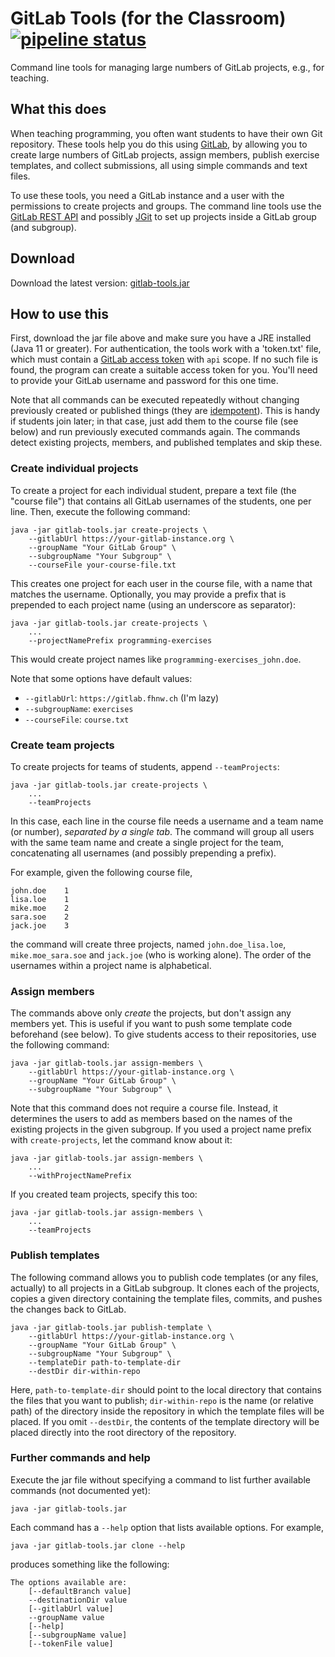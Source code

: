 # GitLab Tools (for the Classroom) [![pipeline status](https://gitlab.com/rolve/gitlab-tools/badges/main/pipeline.svg)](https://gitlab.com/rolve/gitlab-tools/-/commits/main)

Command line tools for managing large numbers of GitLab projects, e.g., for 
teaching.

## What this does

When teaching programming, you often want students to have their own Git 
repository. These tools help you do this using
[GitLab](https://about.gitlab.com/), by allowing you to create large numbers 
of GitLab projects, assign members, publish exercise templates, and 
collect submissions, all using simple commands and text files.

To use these tools, you need a GitLab instance and a user with the 
permissions to create projects and groups. The command line tools use the
[GitLab REST API](https://docs.gitlab.com/ee/api/) and possibly
[JGit](https://www.eclipse.org/jgit/) to set up projects inside a GitLab 
group (and subgroup).


## Download

Download the latest version:
[gitlab-tools.jar](https://gitlab.com/rolve/gitlab-tools/-/jobs/artifacts/main/raw/target/gitlab-tools.jar?job=test)


## How to use this

First, download the jar file above and make sure you have a JRE installed 
(Java 11 or greater). For authentication, the tools work with a 'token.txt' 
file, which must contain a
[GitLab access token](https://docs.gitlab.com/ee/user/profile/personal_access_tokens.html)
with `api` scope. If no such file is found, the program can create a
suitable access token for you. You'll need to provide your GitLab username 
and password for this one time.

Note that all commands can be executed repeatedly without changing 
previously created or published things (they are [idempotent](https://en.wikipedia.org/wiki/Idempotence)).
This is handy if students join later; in that case, just add them to the 
course file (see below) and run previously executed commands again. The 
commands detect existing projects, members, and published templates and skip 
these.

### Create individual projects

To create a project for each individual student, prepare a text file 
(the "course file") that contains all GitLab usernames of the students, one
per line. Then, execute the following command:

    java -jar gitlab-tools.jar create-projects \
        --gitlabUrl https://your-gitlab-instance.org \
        --groupName "Your GitLab Group" \
        --subgroupName "Your Subgroup" \
        --courseFile your-course-file.txt

This creates one project for each user in the course file, with a name 
that matches the username. Optionally, you may provide a prefix that is 
prepended to each project name (using an underscore as separator):

    java -jar gitlab-tools.jar create-projects \
        ...
        --projectNamePrefix programming-exercises

This would create project names like `programming-exercises_john.doe`.

Note that some options have default values:
* `--gitlabUrl`: `https://gitlab.fhnw.ch` (I'm lazy)
* `--subgroupName`: `exercises`
* `--courseFile`: `course.txt`

### Create team projects

To create projects for teams of students, append `--teamProjects`:

    java -jar gitlab-tools.jar create-projects \
        ...
        --teamProjects

In this case, each line in the course file needs a username and a team name
(or number), *separated by a single tab*. The command will group all users 
with the same team name and create a single project for the team, 
concatenating all usernames (and possibly prepending a prefix).

For example, given the following course file,

    john.doe	1
    lisa.loe	1
    mike.moe	2
    sara.soe	2
    jack.joe	3

the command will create three projects, named `john.doe_lisa.loe`,
`mike.moe_sara.soe` and `jack.joe` (who is working alone). The 
order of the usernames within a project name is alphabetical.

### Assign members

The commands above only *create* the projects, but don't assign any members 
yet. This is useful if you want to push some template code beforehand (see 
below). To give students access to their repositories, use the following 
command:

    java -jar gitlab-tools.jar assign-members \
        --gitlabUrl https://your-gitlab-instance.org \
        --groupName "Your GitLab Group" \
        --subgroupName "Your Subgroup" \

Note that this command does not require a course file. Instead, it 
determines the users to add as members based on the names of the existing 
projects in the given subgroup. If you used a project name prefix with 
`create-projects`, let the command know about it:

    java -jar gitlab-tools.jar assign-members \
        ...
        --withProjectNamePrefix

If you created team projects, specify this too:

    java -jar gitlab-tools.jar assign-members \
        ...
        --teamProjects

### Publish templates

The following command allows you to publish code templates (or any files, 
actually) to all projects in a GitLab subgroup. It clones each of the 
projects, copies a given directory containing the template files, commits, and 
pushes the changes back to GitLab.

    java -jar gitlab-tools.jar publish-template \
        --gitlabUrl https://your-gitlab-instance.org \
        --groupName "Your GitLab Group" \
        --subgroupName "Your Subgroup" \
        --templateDir path-to-template-dir
        --destDir dir-within-repo

Here, `path-to-template-dir` should point to the local directory that 
contains the files that you want to publish; `dir-within-repo` is the name 
(or relative path) of the directory inside the repository in which the 
template files will be placed. If you omit `--destDir`, the contents of the 
template directory will be placed directly into the root directory of the 
repository.

### Further commands and help

Execute the jar file without specifying a command to list further available 
commands (not documented yet):

    java -jar gitlab-tools.jar

Each command has a `--help` option that lists available options. For example,

    java -jar gitlab-tools.jar clone --help

produces something like the following:

    The options available are:
        [--defaultBranch value]
        --destinationDir value
        [--gitlabUrl value]
        --groupName value
        [--help]
        [--subgroupName value]
        [--tokenFile value]

